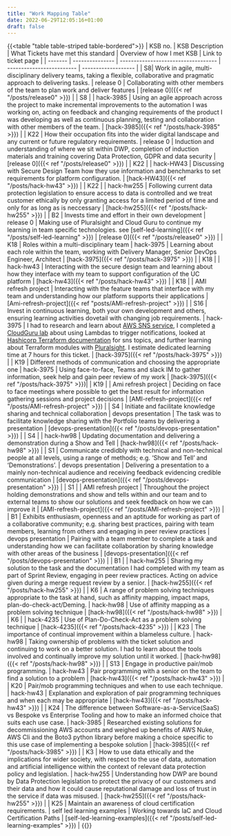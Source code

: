```yaml
---
title: "Work Mapping Table"
date: 2022-06-29T12:05:16+01:00
draft: false
---
```


{{<table "table table-striped table-bordered">}}
| KSB no.   |   KSB Description | What Tickets have met this standard | Overview of how I met KSB | Link to ticket page |
| ------- | --------------- | ----------------------------------- | ------------------------- | ------------------- |
| S8| Work in agile, multi-disciplinary delivery teams, taking a flexible, collaborative and pragmatic approach to delivering tasks. | release 0 | Collaborating with other members of the team to plan work and deliver features | <td id="S8">[release 0]({{< ref "/posts/release0" >}})</td> |
| S8 |   | hack-3985 | Using an agile approach across the project to make incremental improvements to the automation I was working on, acting on feedback and changing requirements of the product I was developing as well as continuous planning, testing and collaboration with other members of the team. | <td id="S8.1"> [hack-3985]({{< ref "/posts/hack-3985" >}})</td> |
| K22  | How their occupation fits into the wider digital landscape and any current or future regulatory requirements. | release 0 | Induction and understanding of where we sit within DWP, completion of induction materials and training covering Data Protection, GDPR and data security |<td id="K22"> [release 0]({{< ref "/posts/release0" >}})</td> |
|  K22    |    | hack-HW43 | Discussing with Secure Design Team how they use information and benchmarks to set requirements for platform configuration. | <td id="K22.1"> [hack-HW43]({{< ref "/posts/hack-hw43" >}})</td> |
| K22 |   | hack-hw255 | Following current data protection legislation to ensure access to data is controlled and we treat customer ethically by only granting access for a limited period of time and only for as long as is neccessary  | <td id="K22.2"> [hack-hw255]({{< ref "/posts/hack-hw255" >}})</td> |
|   B2    |   Invests time and effort in their own development   | release 0  | Making use of Pluralsight and Cloud Guru to continue my learning in team specific technologies. see [self-led-learning]({{< ref "/posts/self-led-learning" >}})   |<td id="B2"> [release 0]({{< ref "/posts/release0" >}})</td> |
|  K18 | Roles within a multi-disciplinary team | hack-3975 | Learning about each role within the team, working with Delivery Manager, Senior DevOps Engineer, Architect |<td id="K18"> [hack-3975]({{< ref "/posts/hack-3975" >}})</td> |
| K18 |    | hack-hw43  |  Interacting with the secure design team and learning about how they interface with my team to support configuration of the UC platform  | <td id="K18.1"> [hack-hw43]({{< ref "/posts/hack-hw43" >}}) </td> |
| K18 |    | AMI refresh project | Interacting with the feature teams that interface with my team and understanding how our platform supports their applications | <td id="K18.2"> [Ami-refresh-project]({{< ref "posts/AMI-refresh-project" >}}) </td> |
| S16  | Invest in continuous learning, both your own development and others, ensuring learning activities dovetail with changing job requirements. | hack-3975 | I had to research and learn about [AWS SNS service](<https://aws.amazon.com/sns/getting-started/>), I completed [a CloudGuru lab](<https://learn.acloud.guru/handson/d8c86c01-2a5d-4a37-9e3c-d0216bb75220>) about using Lambdas to trigger notifications, looked at [Hashicorp Terraform documentation](<https://registry.terraform.io/providers/hashicorp/aws/latest/docs/resources/sns_topic_subscription>) for sns topics, and further learning about Terraform modules with [Pluralsight](<https://app.pluralsight.com/library/courses/terraform-getting-started-2021>). I estimate dedicated learning time at 7 hours for this ticket. |<td id="S16"> [hack-3975]({{< ref "/posts/hack-3975" >}})</td> |
| K19  |   Different methods of communication and choosing the appropriate one   |  hack-3975      | Using face-to-face, Teams and slack IM to gather information, seek help and gain peer review of my work  |<td id="K19"> [hack-3975]({{< ref "/posts/hack-3975" >}})</td>|
| K19 |     | Ami refresh project | Deciding on face to face meetings where possible to get the best result for information gathering sessions and project decisions | <td id="K19.1"> [AMI-refresh-project]({{< ref "/posts/AMI-refresh-project" >}}) </td> |
|  S4   | Initiate and facilitate knowledge sharing and technical collaboration  | devops presentation  | The task was to facilitate knowledge sharing with the Portfolio teams by delivering a presentation  | <td id="S4"> [devops-presentation]({{< ref "/posts/devops-presentation" >}}) </td>  |
| S4  |                                                                | hack-hw98 | Updating documentation and delivering a demonstration during a Show and Tell  | <td id="S4.1"> [hack-hw98]({{< ref "/posts/hack-hw98" >}}) </td> |
|  S1    | Communicate credidbly with technical and non-technical people at all levels, using a range of methods; e.g. ‘Show and Tell’ and ‘Demonstrations’.  |  devops presentation  | Delivering a presentation to a mainly non-technical audience and receiving feedback evidencing credible communication  | <td id="S1"> [devops-presentation]({{< ref "/posts/devops-presentation" >}}) </td> |
| S1 |   | AMI refresh project | Throughout the project holding demonstrations and show and tells within and our team and to external teams to show our solutions and seek feedback on how we can improve it | <td id="S1.1"> [AMI-refresh-project]({{< ref "/posts/AMI-refresh-project" >}}) </td> |
| B1   |  Exhibits enthusiasm, openness and an aptitude for working as part of a collaborative community; e.g. sharing best practices, pairing with team members, learning from others and engaging in peer review practices   | devops presentation  | Pairing with a team member to complete a task and understanding how we can facilitate collaboration by sharing knowledge with other areas of the business  |  <td id="B1"> [devops-presentation]({{< ref "/posts/devops-presentation" >}})</td> |
| B1 |   | hack-hw255 | Sharing my solution to the task and the documentation I had completed with my team as part of Sprint Review, engaging in peer review practices. Acting on advice given during a merge request review by a senior.    | <td id="B1.1"> [hack-hw255]({{< ref "/posts/hack-hw255" >}}) </td> |
| K6  |  A range of problem solving techniques appropriate to the task at hand, such as affinity mapping, impact maps, plan-do-check-act/Deming. | hack-hw98  | Use of affinity mapping as a problem solving technique | <td id="K6"> [hack-hw98]({{< ref "/posts/hack-hw98" >}}) </td> |
|  K6  |    | hack-4235 | Use of Plan-Do-Check-Act as a problem solving technique | <td id="K6.1"> [hack-4235]({{< ref "/posts/hack-4235" >}}) </td> |
|  K23 | The importance of continual improvement within a blameless culture.  | hack-hw98 | Taking ownership of problems with the ticket solution and continuing to work on a better solution. I had to learn about the tools involved and continually improve my solution until it worked. | <td id="K23"> [hack-hw98]({{< ref "/posts/hack-hw98" >}}) </td> |
| S13    |  Engage in productive pair/mob programming.    |  hack-hw43    | Pair programming with a senior on the team to find a solution to a problem   | <td id="S13"> [hack-hw43]({{< ref "/posts/hack-hw43" >}}) </td>     |
| K20  | Pair/mob programming techniques and when to use each technique. | hack-hw43 | Explanation and exploration of pair programming techniques and when each may be appropriate | <td id="K20"> [hack-hw43]({{< ref "/posts/hack-hw43" >}}) </td>  |
| K24 | The difference between Software-as-a-Service(SaaS) vs Bespoke vs Enterprise Tooling and how to make an informed choice that suits each use case. | hack-3985 | Researched existing solutions for decommissioning AWS accounts and weighed up benefits of AWS Nuke, AWS Cli and the Boto3 python library before making a choice specific to this use case of implementing a bespoke solution | <td id="K24"> [hack-3985]({{< ref "/posts/hack-3985" >}}) </td> |
| K3 | How to use data ethically and the implications for wider society, with respect to the use of data, automation and artificial intelligence within the context of relevant data protection policy and legislation. | hack-hw255 | Understanding how DWP are bound by Data Protection legislation to protect the privacy of our customers and their data and how it could cause reputational damage and loss of trust in the service if data was misused. | <td id="K3"> [hack-hw255]({{< ref "/posts/hack-hw255" >}}) </td> |
| K25 | Maintain an awareness of cloud certification requirements. | self led learning examples | Working towards IaC and Cloud Certification Paths | <td id="K25"> [self-led-learning-examples]({{< ref "/posts/self-led-learning-examples" >}}) </td> |
{{</table>}}
